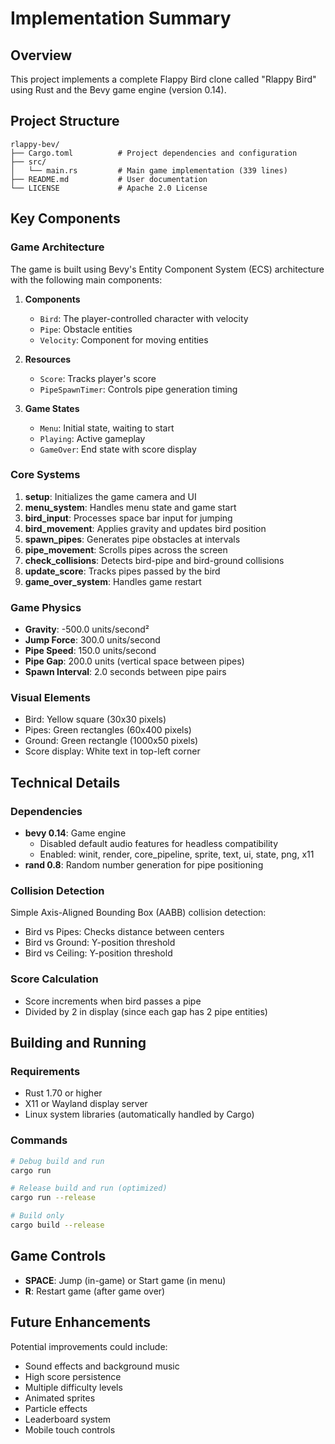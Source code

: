 # Implementation Summary

## Overview
This project implements a complete Flappy Bird clone called "Rlappy Bird" using Rust and the Bevy game engine (version 0.14).

## Project Structure

```
rlappy-bev/
├── Cargo.toml          # Project dependencies and configuration
├── src/
│   └── main.rs         # Main game implementation (339 lines)
├── README.md           # User documentation
└── LICENSE             # Apache 2.0 License
```

## Key Components

### Game Architecture
The game is built using Bevy's Entity Component System (ECS) architecture with the following main components:

1. **Components**
   - `Bird`: The player-controlled character with velocity
   - `Pipe`: Obstacle entities
   - `Velocity`: Component for moving entities

2. **Resources**
   - `Score`: Tracks player's score
   - `PipeSpawnTimer`: Controls pipe generation timing

3. **Game States**
   - `Menu`: Initial state, waiting to start
   - `Playing`: Active gameplay
   - `GameOver`: End state with score display

### Core Systems

1. **setup**: Initializes the game camera and UI
2. **menu_system**: Handles menu state and game start
3. **bird_input**: Processes space bar input for jumping
4. **bird_movement**: Applies gravity and updates bird position
5. **spawn_pipes**: Generates pipe obstacles at intervals
6. **pipe_movement**: Scrolls pipes across the screen
7. **check_collisions**: Detects bird-pipe and bird-ground collisions
8. **update_score**: Tracks pipes passed by the bird
9. **game_over_system**: Handles game restart

### Game Physics
- **Gravity**: -500.0 units/second²
- **Jump Force**: 300.0 units/second
- **Pipe Speed**: 150.0 units/second
- **Pipe Gap**: 200.0 units (vertical space between pipes)
- **Spawn Interval**: 2.0 seconds between pipe pairs

### Visual Elements
- Bird: Yellow square (30x30 pixels)
- Pipes: Green rectangles (60x400 pixels)
- Ground: Green rectangle (1000x50 pixels)
- Score display: White text in top-left corner

## Technical Details

### Dependencies
- **bevy 0.14**: Game engine
  - Disabled default audio features for headless compatibility
  - Enabled: winit, render, core_pipeline, sprite, text, ui, state, png, x11
- **rand 0.8**: Random number generation for pipe positioning

### Collision Detection
Simple Axis-Aligned Bounding Box (AABB) collision detection:
- Bird vs Pipes: Checks distance between centers
- Bird vs Ground: Y-position threshold
- Bird vs Ceiling: Y-position threshold

### Score Calculation
- Score increments when bird passes a pipe
- Divided by 2 in display (since each gap has 2 pipe entities)

## Building and Running

### Requirements
- Rust 1.70 or higher
- X11 or Wayland display server
- Linux system libraries (automatically handled by Cargo)

### Commands
```bash
# Debug build and run
cargo run

# Release build and run (optimized)
cargo run --release

# Build only
cargo build --release
```

## Game Controls
- **SPACE**: Jump (in-game) or Start game (in menu)
- **R**: Restart game (after game over)

## Future Enhancements
Potential improvements could include:
- Sound effects and background music
- High score persistence
- Multiple difficulty levels
- Animated sprites
- Particle effects
- Leaderboard system
- Mobile touch controls
